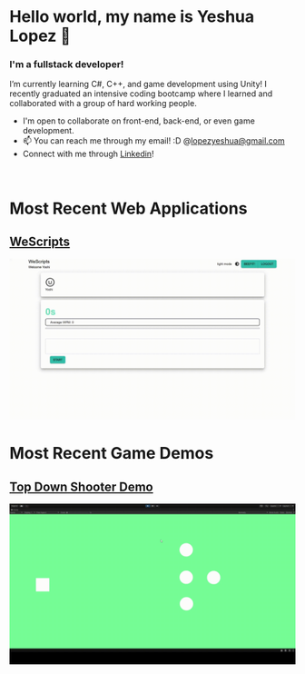 # Hello world, my name is Yeshua Lopez 👋
### I'm a fullstack developer!
I’m currently learning C#, C++, and game development using Unity!
I recently graduated an intensive coding bootcamp where I learned and collaborated with a group of hard working people.
- I'm open to collaborate on front-end, back-end, or even game development.
- 📫 You can reach me through my email! :D  @lopezyeshua@gmail.com
- Connect with me through [Linkedin](https://www.linkedin.com/in/yeshua-lopez-232306184/)!

<br>

<h1 class="webApps">Most Recent Web Applications</h1>

## [WeScripts](https://github.com/LopezYeshua/WeScripts)

<img src="./static/typing.gif" width="700"/>

<br>

<h1 class ="gameDev">Most Recent Game Demos</h1>

## [Top Down Shooter Demo](https://github.com/LopezYeshua/topDownShooter)
<img src="./static/topdownshooting.gif" width="700" alt="top down game"/>

<!---
LopezYeshua/LopezYeshua is a ✨ special ✨ repository because its `README.md` (this file) appears on your GitHub profile.
You can click the Preview link to take a look at your changes.
--->
